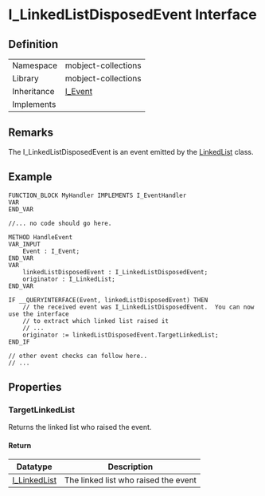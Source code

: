 # I_LinkedListDisposedEvent Interface

## Definition

|             |                                                                  |
| ----------- | ---------------------------------------------------------------- |
| Namespace   | mobject-collections                                              |
| Library     | mobject-collections                                              |
| Inheritance | [I_Event](https://benhar-dev.github.io/mobject-events/#/i-event) |
| Implements  |                                                                  |

## Remarks

The I_LinkedListDisposedEvent is an event emitted by the [LinkedList](linkedlist.md) class.

## Example

```declaration
FUNCTION_BLOCK MyHandler IMPLEMENTS I_EventHandler
VAR
END_VAR
```

```body
//... no code should go here.
```

```declaration
METHOD HandleEvent
VAR_INPUT
    Event : I_Event;
END_VAR
VAR
    linkedListDisposedEvent : I_LinkedListDisposedEvent;
    originator : I_LinkedList;
END_VAR
```

```body
IF __QUERYINTERFACE(Event, linkedListDisposedEvent) THEN
    // the received event was I_LinkedListDisposedEvent.  You can now use the interface
    // to extract which linked list raised it
    // ...
    originator := linkedListDisposedEvent.TargetLinkedList;
END_IF

// other event checks can follow here..
// ...
```

## Properties

### TargetLinkedList

Returns the linked list who raised the event.

#### Return

| Datatype                        | Description                          |
| ------------------------------- | ------------------------------------ |
| [I_LinkedList](i-linkedlist.md) | The linked list who raised the event |
